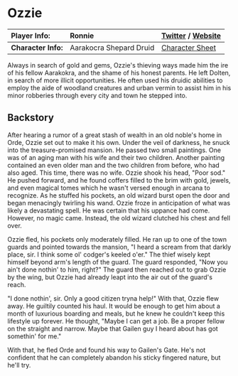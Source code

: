 # Ozzie

|**Player Info:**|Ronnie|[Twitter](https://twitter.com/RonnieFilyaw) / [Website](https://www.whompcomic.com/)|
|:-|:-|:-|
|**Character Info:**|Aarakocra Shepard Druid|[Character Sheet](https://www.worldanvil.com/w/verum-arcadum/a/ronnie-person)|

Always in search of gold and gems, Ozzie's thieving ways made him the ire of his fellow Aarakokra, and the shame of his honest parents. He left Dolten, in search of more illicit opportunities. He often used his druidic abilities to employ the aide of woodland creatures and urban vermin to assist him in his minor robberies through every city and town he stepped into.

## Backstory

After hearing a rumor of a great stash of wealth in an old noble's home in Orde, Ozzie set out to make it his own. Under the veil of darkness, he snuck into the treasure-promised mansion. He passed two small paintings. One was of an aging man with his wife and their two children. Another painting contained an even older man and the two children from before, who had also aged. This time, there was no wife.   Ozzie shook his head, "Poor sod." He pushed forward, and he found coffers filled to the brim with gold, jewels, and even magical tomes which he wasn't versed enough in arcana to recognize. As he stuffed his pockets, an old wizard burst open the door and began menacingly twirling his wand. Ozzie froze in anticipation of what was likely a devastating spell. He was certain that his uppance had come. However, no magic came. Instead, the old wizard clutched his chest and fell over.

Ozzie fled, his pockets only moderately filled. He ran up to one of the town guards and pointed towards the mansion, "I heard a scream from that darkly place, sir. I think some ol' codger's keeled o'er." The thief wisely kept himself beyond arm's length of the guard.   The guard responded, "Now you ain't done nothin' to him, right?" The guard then reached out to grab Ozzie by the wing, but Ozzie had already leapt into the air out of the guard's reach.

"I done nothin', sir. Only a good citizen tryna help!" With that, Ozzie flew away.   He guiltily counted his haul. It would be enough to get him about a month of luxurious boarding and meals, but he knew he couldn't keep this lifestyle up forever. He thought, "Maybe I can get a job. Be a proper fellow on the straight and narrow. Maybe that Gailen guy I heard about has got somethin' for me."

With that, he fled Orde and found his way to Gailen's Gate. He's not confident that he can completely abandon his sticky fingered nature, but he'll try.